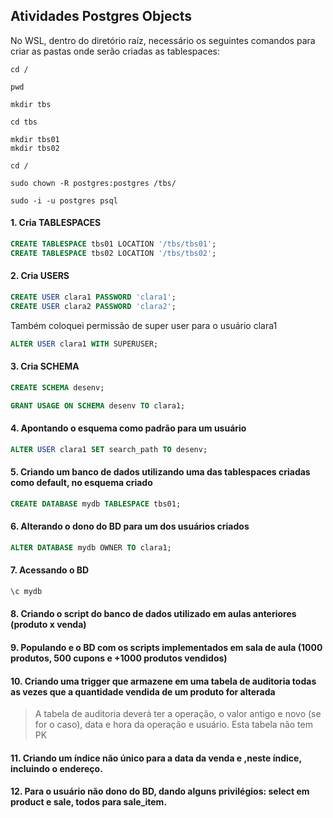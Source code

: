 ## Atividades Postgres Objects

No WSL, dentro do diretório raíz, necessário os seguintes comandos para criar as pastas onde serão criadas as tablespaces:

```
cd /

pwd

mkdir tbs

cd tbs

mkdir tbs01
mkdir tbs02

cd /

sudo chown -R postgres:postgres /tbs/ 

sudo -i -u postgres psql
```

#### 1. Cria TABLESPACES

```sql
CREATE TABLESPACE tbs01 LOCATION '/tbs/tbs01';
CREATE TABLESPACE tbs02 LOCATION '/tbs/tbs02';
```

#### 2. Cria USERS

```sql
CREATE USER clara1 PASSWORD 'clara1';
CREATE USER clara2 PASSWORD 'clara2';
```

Também coloquei permissão de super user para o usuário clara1

```sql
ALTER USER clara1 WITH SUPERUSER;
```

#### 3. Cria SCHEMA 

```sql
CREATE SCHEMA desenv;
```

```sql
GRANT USAGE ON SCHEMA desenv TO clara1;
```

#### 4. Apontando o esquema como padrão para um usuário

```sql
ALTER USER clara1 SET search_path TO desenv;
```

#### 5. Criando um banco de dados utilizando uma das tablespaces criadas como default, no esquema criado

```sql
CREATE DATABASE mydb TABLESPACE tbs01;
```

#### 6. Alterando o dono do BD para um dos usuários criados

```sql
ALTER DATABASE mydb OWNER TO clara1;
```

#### 7. Acessando o BD

```sql
\c mydb
```

#### 8. Criando o script do banco de dados utilizado em aulas anteriores (produto x venda)

#### 9. Populando e o BD com os scripts implementados em sala de aula (1000 produtos, 500 cupons e +1000 produtos vendidos)

#### 10. Criando uma trigger que armazene em uma tabela de auditoria todas as vezes que a quantidade vendida de um produto for alterada
> A tabela de auditoria deverá ter a operação, o valor antigo e novo (se for o caso), data e hora da operação e usuário. Esta tabela não tem PK

#### 11. Criando um índice não único para a data da venda e ,neste índice, incluindo o endereço.

#### 12. Para o usuário não dono do BD, dando alguns privilégios: select em product e sale, todos para sale_item.